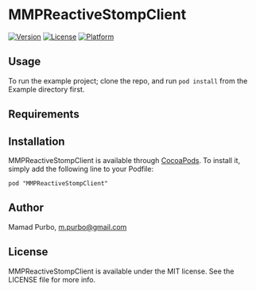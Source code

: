 # MMPReactiveStompClient

[![Version](https://img.shields.io/cocoapods/v/MMPReactiveStompClient.svg?style=flat)](http://cocoadocs.org/docsets/MMPReactiveStompClient)
[![License](https://img.shields.io/cocoapods/l/MMPReactiveStompClient.svg?style=flat)](http://cocoadocs.org/docsets/MMPReactiveStompClient)
[![Platform](https://img.shields.io/cocoapods/p/MMPReactiveStompClient.svg?style=flat)](http://cocoadocs.org/docsets/MMPReactiveStompClient)

## Usage

To run the example project; clone the repo, and run `pod install` from the Example directory first.

## Requirements

## Installation

MMPReactiveStompClient is available through [CocoaPods](http://cocoapods.org). To install
it, simply add the following line to your Podfile:

    pod "MMPReactiveStompClient"

## Author

Mamad Purbo, m.purbo@gmail.com

## License

MMPReactiveStompClient is available under the MIT license. See the LICENSE file for more info.

